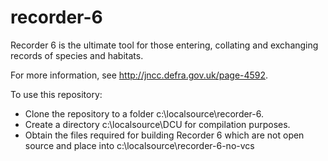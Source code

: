 # recorder-6
Recorder 6 is the ultimate tool for those entering, collating and exchanging records of species and habitats.

For more information, see http://jncc.defra.gov.uk/page-4592. 

To use this repository:

* Clone the repository to a folder c:\localsource\recorder-6.
* Create a directory c:\localsource\DCU for compilation purposes.
* Obtain the files required for building Recorder 6 which are not open source and place into c:\localsource\recorder-6-no-vcs
